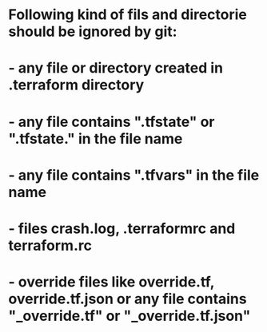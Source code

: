 # Following kind of fils and directorie should be ignored by git:
# - any file or directory created in .terraform directory
# - any file contains ".tfstate" or ".tfstate." in the file name
# - any file contains ".tfvars" in the file name
# - files crash.log, .terraformrc and terraform.rc
# - override files like override.tf, override.tf.json or any file contains "_override.tf" or "_override.tf.json"
